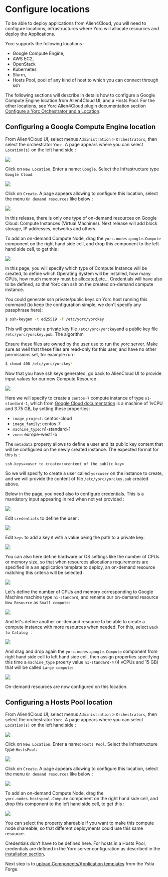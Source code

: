 # Configure locations

To be able to deploy applications from Alien4Cloud, you will need to configure locations,
infrastructures where Yorc will allocate resources and deploy the Applications.

Yorc supports the following locations :
  * Google Compute Engine,
  * AWS EC2,
  * OpenStack
  * Kubernetes
  * Slurm,
  * Hosts Pool, pool of any kind of host to which you can connect through ssh

The following sections will describe in details how to configure a Google Compute
Engine location from Alien4Cloud UI, and a Hosts Pool.
For the other locations, see Yorc Alien4Cloud plugin documentation section [Configure a Yorc Orchestrator and a Location](https://yorc-a4c-plugin.readthedocs.io/en/v3.0.1/location.html).

## Configuring a Google Compute Engine location

From Alien4Cloud UI, select menus `Administration` > `Orchestrators`, then select
the orchestrator `Yorc`.
A page appears where you can select `Location(s)` on the left hand side :

<img src="../images/a4cYorcLocations.png">

Click on `New Location`. Enter a name: `Google`. Select the Infrastructure type 
`Google Cloud`:

<img src="../images/a4cNewGoogleLocation.png">

Click on `Create`. A page appears allowing to configure this location, select the
menu `On demand resources` like below :

<img src="../images/a4cGoogleOnDemandResources.png">

In this release, there is only one type of on-demand resources on Google Cloud:
Compute Instances (Virtual Machines).
Next release will add block storage, IP addresses, networks and others.

To add an on-demand Compute Node, drag the `yorc.nodes.google.Compute` component
on the right hand side cell,
and drop this component to the left hand side cell, to get this :

<img src="../images/a4cGoogleComputNewResource.png">

In this page, you will specify which type of Compute Instance will be created, 
to define which Operating System will be installed, how many CPUs, how much memory 
must be allocated,etc...
Credentials will have also to be defined, so that Yorc can ssh on the created 
on-demand compute instance.

You could generate ssh private/public keys on Yorc host running this command 
(to keep the configuration simple, we don't specify any passphrase here):
```bash
$ ssh-keygen -t ed25519 -f /etc/yorc/yorckey
```
This will generate a private key file `/etc/yorc/yorckey`and a public key file `/etc/yorc/yorckey.pub`.
The algorithm 

Ensure these files are owned by the user use to run the yorc server.
Make sure as well that these files are read-only for this user, and have no other
permissions set, for example run :
```bash
$ chmod 400 /etc/yorc/yorckey*
```

Now that you have ssh keys generated, go back to AlienCloud UI to provide input 
values for our new Compute Resource :

<img src="../images/a4cGoogleComputNewResource.png">

Here we will specify to create a `centos-7` compute instance of type `n1-standard-1`,
which from [Google Cloud documentation](https://cloud.google.com/compute/docs/machine-types) 
is a machine of 1vCPU and 3.75 GB, by setting these properties:
  * `image_project`: centos-cloud
  * `image_family`: centos-7
  * `machine_type`: n1-standard-1
  * `zone`: europe-west1-b

The `metadata` property allows to define a user and its public key content that will 
be configured on the newly created instance.
The expected format for this is :
```
ssh-keys=<user to create>:<content of the public key>
```
So we will specify to create a user called `yorcuser` on the instance to
create, and we will provide the content of file `/etc/yorc/yorckey.pub` created
above.

Below in the page, you need also to configure credentials. This is a mandatory input
appearing in red when not yet provided :

<img src="../images/a4CGoogleComputeCredsMissing.png">

Edit `credentials` to define the user :

<img src="../images/a4CGoogleComputCredsUser.png">

Edit `keys` to add a key `0` with a value being the path to a private key:

<img src="../images/a4cGoogleComputeKey.png">

You can also here define hardware or OS settings like the number of CPUs or memory size,
so that when resources allocations requirements are specified in a an application
template to deploy, an on-demand resource matching this criteria will be selected :

<img src="../images/a4cGoogleComputehostResource.png">

Let's define the number of CPUs and memory corresponding to Google Machine machine
 type `n1-standard`, and rename our on-demand resource `New Resource` as `Small compute`:

<img src="../images/a4cGoogleSmallCompute.png">

And let's define another on-demand resource to be able to create a compute instance
with more resources when needed.
For this, select `Back to Catalog ` :

<img src="../images/a4cBackToCatalog.png">

And drag and drop again the `yorc.nodes.google.Compute` component from right hand
side cell to left hand side cell,
then assign properties specifying this time a `machine_type` proerty value `n1-standard-4` 
(4 vCPUs and 15 GB) that will be called `Large compute`:

<img src="../images/a4cGoogleLargeCompute.png">

On-demand resources are now configured on this location.

## Configuring a Hosts Pool location

From Alien4Cloud UI, select menus `Administration` > `Orchestrators`, then select
the orchestrator `Yorc`.
A page appears where you can select `Location(s)` on the left hand side :

<img src="../images/a4cYorcLocations.png">

Click on `New Location`. Enter a name: `Hosts Pool`. Select the Infrastructure type 
`HostsPool`:

<img src="../images/a4cCreateHostsPool.png">

Click on `Create`. A page appears allowing to configure this location, select the
menu `On demand resources` like below :

<img src="../images/a4cHPOnDemandResources.png">

To add an on-demand Compute Node, drag the `yorc.nodes.hostspool.Compute` component
on the right hand side cell,
and drop this component to the left hand side cell, to get this :

<img src="../images/a4cHPNewResource.png">

You can select the property shareable if you want to make this compute node shareable,
so that different deployments could use this same resource.

Credentials don’t have to be defined here. For hosts in a Hosts Pool, credentials
are defined in the Yorc server configuration as described in the [installation section](../install/install_yorc_docker.md).

Next step is to [upload Components/Application templates](docs/applications/upload_from_forge.md)
from the Ystia Forge.

